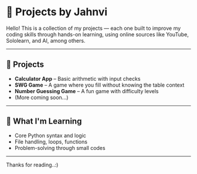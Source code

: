 # 🐍 Projects by Jahnvi

Hello! This is a collection of my projects — each one built to improve my coding skills through hands-on learning, using online sources like YouTube, Sololearn, and AI, among others.

---

## 📌 Projects

- **Calculator App** – Basic arithmetic with input checks
- **SWG Game** – A game where you fill without knowing the table context
- **Number Guessing Game** – A fun game with difficulty levels
- (More coming soon...)
---

## 🧠 What I'm Learning

- Core Python syntax and logic
- File handling, loops, functions
- Problem-solving through small codes

---

Thanks for reading..:)
